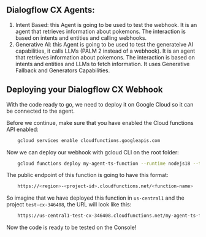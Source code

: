 ## Dialogflow CX Agents:
1. Intent Based: this Agent is going to be used to test the webhook. It is an agent that retrieves information about pokemons. The interaction is based on intents and entities and calling webhooks.
2. Generative AI: this Agent is going to be used to test the generateive AI capabilities, it calls LLMs (PALM 2 instead of a webhook). It is an agent that retrieves information about pokemons. The interaction is based on intents and entities and LLMs to fetch information. It uses Generative Fallback and Generators Capabilities.


## Deploying your Dialogflow CX Webhook

With the code ready to go, we need to deploy it on Google Cloud so it can be connected to the agent.

Before we continue, make sure that you have enabled the Cloud functions API enabled:

```bash
    gcloud services enable cloudfunctions.googleapis.com
```

Now we can deploy our webhook with gcloud CLI on the root folder:

```bash
    gcloud functions deploy my-agent-ts-function --runtime nodejs18 --trigger-http --entry-point HandleWebhookRequest
```

The public endpoint of this function is going to have this format:
```bash
    https://<region>-<project-id>.cloudfunctions.net/<function-name>
```

So imagine that we have deployed this function in `us-central1` and the project `test-cx-346408`, the URL will look like this:
```bash
    https://us-central1-test-cx-346408.cloudfunctions.net/my-agent-ts-function
```

Now the code is ready to be tested on the Console!